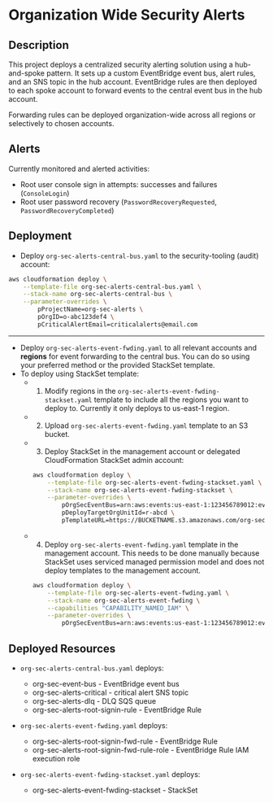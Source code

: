 # Organization Wide Security Alerts

## Description

This project deploys a centralized security alerting solution using a hub-and-spoke pattern. It sets up a custom EventBridge event bus, alert rules, and an SNS topic in the hub account. EventBridge rules are then deployed to each spoke account to forward events to the central event bus in the hub account.

Forwarding rules can be deployed organization-wide across all regions or selectively to chosen accounts.

## Alerts

Currently monitored and alerted activities:

- Root user console sign in attempts: successes and failures (`ConsoleLogin`)
- Root user password recovery (`PasswordRecoveryRequested`, `PasswordRecoveryCompleted`)


## Deployment

- Deploy `org-sec-alerts-central-bus.yaml` to the security-tooling (audit) account:

```bash
aws cloudformation deploy \
    --template-file org-sec-alerts-central-bus.yaml \
    --stack-name org-sec-alerts-central-bus \
    --parameter-overrides \
        pProjectName=org-sec-alerts \
        pOrgID=o-abc123def4 \
        pCriticalAlertEmail=criticalalerts@email.com
```

---
- Deploy `org-sec-alerts-event-fwding.yaml` to all relevant accounts and **regions** for event forwarding to the central bus. You can do so using your preferred method or the provided StackSet template.
- To deploy using StackSet template:
  - 1. Modify regions in the `org-sec-alerts-event-fwding-stackset.yaml` template to include all the regions you want to deploy to. Currently it only deploys to us-east-1 region.
  - 2. Upload `org-sec-alerts-event-fwding.yaml` template to an S3 bucket.
  - 3. Deploy StackSet in the management account or delegated CloudFormation StackSet admin account:
    ```bash
    aws cloudformation deploy \
        --template-file org-sec-alerts-event-fwding-stackset.yaml \
        --stack-name org-sec-alerts-event-fwding-stackset \
        --parameter-overrides \
            pOrgSecEventBus=arn:aws:events:us-east-1:123456789012:event-bus/org-sec-event-bus \
            pDeployTargetOrgUnitId=r-abcd \
            pTemplateURL=https://BUCKETNAME.s3.amazonaws.com/org-sec-alerts-event-fwding.yaml
    ```
  - 4. Deploy `org-sec-alerts-event-fwding.yaml` template in the management account. This needs to be done manually because StackSet uses serviced managed permission model and does not deploy templates to the management account.
    ```bash
    aws cloudformation deploy \
        --template-file org-sec-alerts-event-fwding.yaml \
        --stack-name org-sec-alerts-event-fwding \
        --capabilities "CAPABILITY_NAMED_IAM" \
        --parameter-overrides \
            pOrgSecEventBus=arn:aws:events:us-east-1:123456789012:event-bus/org-sec-event-bus
    ```

## Deployed Resources

- `org-sec-alerts-central-bus.yaml` deploys:
  - org-sec-event-bus                           - EventBridge event bus
  - org-sec-alerts-critical                     - critical alert SNS topic
  - org-sec-alerts-dlq                          - DLQ SQS queue
  - org-sec-alerts-root-signin-rule             - EventBridge Rule

- `org-sec-alerts-event-fwding.yaml` deploys:
  - org-sec-alerts-root-signin-fwd-rule         - EventBridge Rule
  - org-sec-alerts-root-signin-fwd-rule-role    - EventBridge Rule IAM execution role

- `org-sec-alerts-event-fwding-stackset.yaml` deploys:
  - org-sec-alerts-event-fwding-stackset        - StackSet

